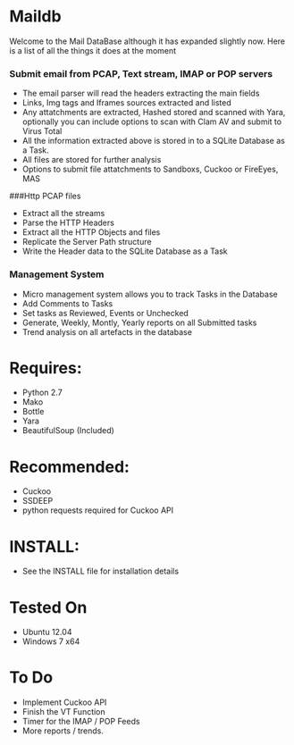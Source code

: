 Maildb
======
Welcome to the Mail DataBase although it has expanded slightly now. Here is a list of all the things it does at the moment

### Submit email from PCAP, Text stream, IMAP or POP servers
- The email parser will read the headers extracting the main fields
- Links, Img tags and Iframes sources extracted and listed
- Any attatchments are extracted, Hashed stored and scanned with Yara, optionally you can include options to scan with Clam AV and submit to Virus Total
- All the information extracted above is stored in to a SQLite Database as a Task.
- All files are stored for further analysis
- Options to submit file attatchments to Sandboxs, Cuckoo or FireEyes, MAS

###Http PCAP files
- Extract all the streams
- Parse the HTTP Headers
- Extract all the HTTP Objects and files
- Replicate the Server Path structure
- Write the Header data to the SQLite Database as a Task

### Management System
- Micro management system allows you to track Tasks in the Database
- Add Comments to Tasks
- Set tasks as Reviewed, Events or Unchecked
- Generate, Weekly, Montly, Yearly reports on all Submitted tasks
- Trend analysis on all artefacts in the database


Requires:
=========

- Python 2.7
- Mako
- Bottle
- Yara
- BeautifulSoup (Included)


Recommended:
============

- Cuckoo
- SSDEEP
- python requests required for Cuckoo API 

INSTALL:
=========

- See the INSTALL file for installation details

Tested On
=========

- Ubuntu 12.04
- Windows 7 x64


To Do
=====
- Implement Cuckoo API
- Finish the VT Function
- Timer for the IMAP / POP Feeds
- More reports / trends.
